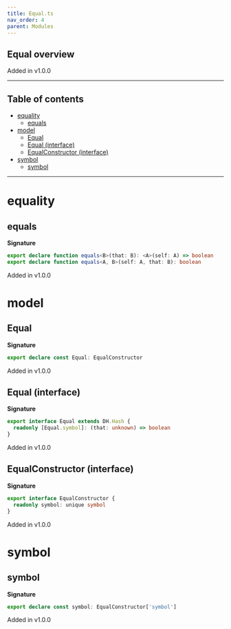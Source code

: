 ```yaml
---
title: Equal.ts
nav_order: 4
parent: Modules
---
```


## Equal overview

Added in v1.0.0

---

<h2 class="text-delta">Table of contents</h2>

- [equality](#equality)
  - [equals](#equals)
- [model](#model)
  - [Equal](#equal)
  - [Equal (interface)](#equal-interface)
  - [EqualConstructor (interface)](#equalconstructor-interface)
- [symbol](#symbol)
  - [symbol](#symbol-1)

---

# equality

## equals

**Signature**

```ts
export declare function equals<B>(that: B): <A>(self: A) => boolean
export declare function equals<A, B>(self: A, that: B): boolean
```

Added in v1.0.0

# model

## Equal

**Signature**

```ts
export declare const Equal: EqualConstructor
```

Added in v1.0.0

## Equal (interface)

**Signature**

```ts
export interface Equal extends DH.Hash {
  readonly [Equal.symbol]: (that: unknown) => boolean
}
```

Added in v1.0.0

## EqualConstructor (interface)

**Signature**

```ts
export interface EqualConstructor {
  readonly symbol: unique symbol
}
```

Added in v1.0.0

# symbol

## symbol

**Signature**

```ts
export declare const symbol: EqualConstructor['symbol']
```

Added in v1.0.0
